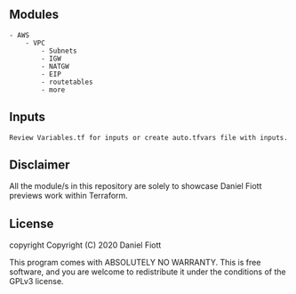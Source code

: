 ## Modules
    - AWS
        - VPC
            - Subnets
            - IGW
            - NATGW
            - EIP
            - routetables
            - more
## Inputs
    Review Variables.tf for inputs or create auto.tfvars file with inputs.

## Disclaimer

All the module/s in this repository are solely to showcase Daniel Fiott previews work within Terraform.

## License
copyright Copyright (C) 2020 Daniel Fiott

This program comes with ABSOLUTELY NO WARRANTY. This is free software, and you are welcome to redistribute it under the conditions of the GPLv3 license.


